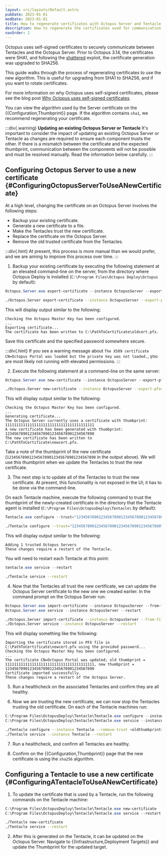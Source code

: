```yaml
---
layout: src/layouts/Default.astro
pubDate: 2023-01-01
modDate: 2023-01-01
title: How to regenerate certificates with Octopus Server and Tentacle
description: How to regenerate the certificates used for communication between Octopus Server and its Tentacles.
navOrder: 2
---
```


Octopus uses self-signed certificates to securely communicate between Tentacles and the Octopus Server. Prior to Octopus 3.14, the certificates were SHA1, and following the [shattered](https://octopus.com/blog/shattered) exploit, the certificate generation was upgraded to SHA256. 

This guide walks through the process of regenerating certificates to use the new algorithm. This is useful for upgrading from SHA1 to SHA256, and if you want to rotate certificates.

For more information on why Octopus uses self-signed certificates, please see the blog post [Why Octopus uses self-signed certificates](https://octopusdeploy.com/blog/why-self-signed-certificates).

You can view the algorithm used by the Server certificate on the {{Configuration,Thumbprint}} page. If the algorithm contains `sha1`, we recommend regenerating your certificate.

:::div{.warning}
**Updating an existing Octopus Server or Tentacle**
It's important to consider the impact of updating an existing Octopus Server or Tentacle as changes are required to ensure each component trusts the other. If there is a mismatch between the certificate and the expected thumbprint, communication between the components will not be possible and must be resolved manually. Read the information below carefully.
:::

## Configuring Octopus Server to use a new certificate {#ConfiguringOctopusServerToUseANewCertificate}

At a high level, changing the certificate on an Octopus Server involves the following steps:

* Backup your existing certificate.
* Generate a new certificate to a file.
* Make the Tentacles trust the new certificate.
* Replace the certificate on the Octopus Server.
* Remove the old trusted certificate from the Tentacles.

:::div{.hint}
At present, this process is more manual than we would prefer, and we are aiming to improve this process over time.
:::

1. Backup your existing certificate by executing the following statement at an elevated command-line on the server, from the directory where Octopus Deploy is installed (`C:\Program Files\Octopus Deploy\Octopus` by default):

```powershell Windows
Octopus.Server.exe export-certificate --instance OctopusServer --export-pfx="C:\PathToCertificate\oldcert.pfx" --pfx-password MySecretPassword
```
```bash Linux
./Octopus.Server export-certificate --instance OctopusServer --export-pfx="/tmp/oldcert.pfx" --pfx-password MySecretPassword
```

This will display output similar to the following:

```
Checking the Octopus Master Key has been configured.
...
Exporting certificate...
The certificate has been written to C:\PathToCertificate\oldcert.pfx.
```

Save this certificate and the specified password somewhere secure.

:::div{.hint}
If you see a warning message about `The X509 certificate CN=Octopus Portal was loaded but the private key was not loaded.`, you are most likely not running with elevated permissions. 
:::

2. Execute the following statement at a command-line on the same server:

```powershell Windows
Octopus.Server.exe new-certificate --instance OctopusServer --export-pfx="C:\PathToCertificate\newcert.pfx" --pfx-password MySecretPassword
```
```bash Linux
./Octopus.Server new-certificate --instance OctopusServer --export-pfx="/tmp/newcert.pfx" --pfx-password MySecretPassword
```

This will display output similar to the following:

```
Checking the Octopus Master Key has been configured.
...
Generating certificate...
The Octopus Server currently uses a certificate with thumbprint:
1111111111111111111111111111111111111111
A new certificate has been generated with thumbprint:
1234567890123456789012345678901234567890
The new certificate has been written to C:\PathToCertificate\newcert.pfx.
```

Take a note of the thumbprint of the new certificate (`1234567890123456789012345678901234567890` in the output above). We will use this thumbprint when we update the Tentacles to trust the new certificate.

3. The next step is to update all of the Tentacles to trust the new certificate. At present, this functionality is not exposed in the UI; it has to be done via the command-line. 

On each Tentacle machine, execute the following command to trust the thumbprint of the newly-created certificate in the directory that the Tentacle agent is installed (`C:\Program Files\OctopusDeploy\Tentacle\` by default):

```powershell Windows
Tentacle.exe configure --trust="1234567890123456789012345678901234567890"
```
```bash Linux
./Tentacle configure --trust="1234567890123456789012345678901234567890"
```

This will display output similar to the following:
```
Adding 1 trusted Octopus Servers
These changes require a restart of the Tentacle.
```
You will need to restart each Tentacle at this point: 
```powershell Windows
tentacle.exe service --restart
```
```bash Linux
./Tentacle service --restart
```


4. Now that the Tentacles all trust the new certificate, we can update the Octopus Server certificate to the new one we created earlier. In the command prompt on the Octopus Server run:

```powershell Windows
Octopus.Server.exe import-certificate --instance OctopusServer --from-file="C:\PathToCertificate\newcert.pfx" --pfx-password MySecretPassword
Octopus.Server.exe service --instance OctopusServer --restart
```
```bash Linux
./Octopus.Server import-certificate --instance OctopusServer --from-file="/tmp/newcert.pfx" --pfx-password MySecretPassword
./Octopus.Server service --instance OctopusServer --restart
```

This will display something like the following:

```
Importing the certificate stored in PFX file in C:\PathToCertificate\newcert.pfx using the provided password...
Checking the Octopus Master Key has been configured.
...
The certificate CN=Octopus Portal was updated; old thumbprint = 1111111111111111111111111111111111111111, new thumbprint = 1234567890123456789012345678901234567890
Certificate imported successfully.
These changes require a restart of the Octopus Server.
```
5. Run a healthcheck on the associated Tentacles and confirm they are all healthy.

6. Now we are trusting the new certificate, we can now stop the Tentacles trusting the old certificate. On each of the Tentacle machines run:

```powershell Windows
C:\Program Files\OctopusDeploy\Tentacle\Tentacle.exe configure --instance Tentacle --remove-trust <oldthumbprint>
C:\Program Files\OctopusDeploy\Tentacle\Tentacle.exe service --instance Tentacle --restart
```
```bash Linux
./Tentacle configure --instance Tentacle --remove-trust <oldthumbprint>
./Tentacle service --instance Tentacle --restart
```

7. Run a healthcheck, and confirm all Tentacles are healthy.

8. Confirm on the {{Configuration,Thumbprint}} page that the new certificate is using the `sha256` algorithm.

## Configuring a Tentacle to use a new certificate {#ConfiguringATentacleToUseANewCertificate}

1. To update the certificate that is used by a Tentacle, run the following commands on the Tentacle machine:

```powershell Windows
C:\Program Files\OctopusDeploy\Tentacle\Tentacle.exe new-certificate
C:\Program Files\OctopusDeploy\Tentacle\Tentacle.exe service --restart
```
```bash Linux
./Tentacle new-certificate
./Tentacle service --restart
```

2. After this is generated on the Tentacle, it can be updated on the Octopus Server. Navigate to {{Infrastructure,Deployment Targets}} and update the Thumbprint for the updated target.
